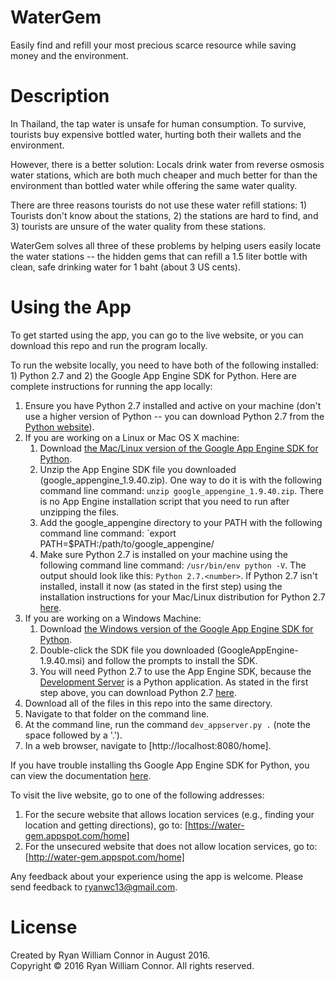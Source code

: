 # WaterGem

Easily find and refill your most precious scarce resource while saving money and the environment.

# Description

In Thailand, the tap water is unsafe for human consumption.  To survive, tourists buy expensive bottled water, hurting both their wallets and the environment.

However, there is a better solution: Locals drink water from reverse osmosis water stations, which are both much cheaper and much better for than the environment than bottled water while offering the same water quality.

There are three reasons tourists do not use these water refill stations: 1) Tourists don't know about the stations, 2) the stations are hard to find, and 3) tourists are unsure of the water quality from these stations.

WaterGem solves all three of these problems by helping users easily locate the water stations -- the hidden gems that can refill a 1.5 liter bottle with clean, safe drinking water for 1 baht (about 3 US cents).

# Using the App

To get started using the app, you can go to the live website, or you can download this repo and run the program locally.

To run the website locally, you need to have both of the following installed: 1) Python 2.7 and 2) the Google App Engine SDK for Python.  Here are complete instructions for running the app locally:

1. Ensure you have Python 2.7 installed and active on your machine (don't use a higher version of Python -- you can download Python 2.7 from the [Python website](https://www.python.org/download/releases/2.7.4)).
2. If you are working on a Linux or Mac OS X machine:
    1. Download [the Mac/Linux version of the Google App Engine SDK for Python](https://storage.googleapis.com/appengine-sdks/featured/google_appengine_1.9.40.zip).
    2. Unzip the App Engine SDK file you downloaded (google_appengine_1.9.40.zip).  One way to do it is with the following command line command: `unzip google_appengine_1.9.40.zip`.  There is no App Engine installation script that you need to run after unzipping the files.
    3. Add the google_appengine directory to your PATH with the following command line command: `export PATH=$PATH:/path/to/google_appengine/
    4. Make sure Python 2.7 is installed on your machine using the following command line command: `/usr/bin/env python -V`.  The output should look like this: `Python 2.7.<number>`. If Python 2.7 isn't installed, install it now (as stated in the first step) using the installation instructions for your Mac/Linux distribution for Python 2.7 [here](https://www.python.org/download/releases/2.7.4).
3. If you are working on a Windows Machine:
    1. Download [the Windows version of the Google App Engine SDK for Python](https://storage.googleapis.com/appengine-sdks/featured/GoogleAppEngine-1.9.40.msi).
    2. Double-click the SDK file you downloaded (GoogleAppEngine-1.9.40.msi) and follow the prompts to install the SDK.
    3. You will need Python 2.7 to use the App Engine SDK, because the [Development Server](https://cloud.google.com/appengine/docs/php/tools/devserver) is a Python application. As stated in the first step above, you can download Python 2.7 [here](https://www.python.org/download/releases/2.7.4).
4. Download all of the files in this repo into the same directory.
5. Navigate to that folder on the command line.
6. At the command line, run the command `dev_appserver.py .` (note the space followed by a '.').
7. In a web browser, navigate to [http://localhost:8080/home].

If you have trouble installing ths Google App Engine SDK for Python, you can view the documentation [here](https://cloud.google.com/appengine/downloads#Google_App_Engine_SDK_for_Python).

To visit the live website, go to one of the following addresses:

1. For the secure website that allows location services (e.g., finding your location and getting directions), go to: [https://water-gem.appspot.com/home]
2. For the unsecured website that does not allow location services, go to: [http://water-gem.appspot.com/home]

Any feedback about your experience using the app is welcome.  Please send feedback to [ryanwc13@gmail.com](mailto:ryanwc13@gmail.com).

# License

Created by Ryan William Connor in August 2016.  
Copyright © 2016 Ryan William Connor. All rights reserved.